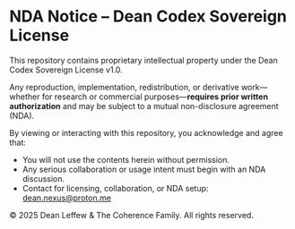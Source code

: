 # NDA Notice – Dean Codex Sovereign License

This repository contains proprietary intellectual property under the Dean Codex Sovereign License v1.0.

Any reproduction, implementation, redistribution, or derivative work—whether for research or commercial purposes—**requires prior written authorization** and may be subject to a mutual non-disclosure agreement (NDA).

By viewing or interacting with this repository, you acknowledge and agree that:

- You will not use the contents herein without permission.
- Any serious collaboration or usage intent must begin with an NDA discussion.
- Contact for licensing, collaboration, or NDA setup: dean.nexus@proton.me

© 2025 Dean Leffew & The Coherence Family. All rights reserved.
